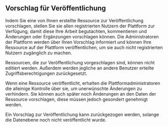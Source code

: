 ## Vorschlag für Veröffentlichung

Indem Sie eine von Ihnen erstellte Ressource zur Veröffentlichung vorschlagen, stellen Sie sie allen registrierten Nutzern der Plattform zur Verfügung, damit diese Ihre Arbeit begutachten, kommentieren und Änderungen oder Ergänzungen vorschlagen können. Die Administratoren der Plattform werden über Ihren Vorschlag informiert und können Ihre Ressource auf der Plattform veröffentlichen, um sie auch nicht registrierten Nutzern zugänglich zu machen.

Ressourcen, die zur Veröffentlichung vorgeschlagen sind, können nicht editiert werden. Außerdem werden jegliche an andere Benutzer erteilte Zugriffsberechtigungen zurückgesetzt.

Wenn eine Ressource veröffentlicht, erhalten die Plattformadministratoren die alleinige Kontrolle über sie, um unerwünschte Änderungen zu verhindern. Sie können auch später noch Änderungen an den Daten der Ressource vorschlagen, diese müssen jedoch gesondert genehmigt werden.

Ein Vorschlag zur Veröffentlichung kann zurückgezogen werden, solange die Datenebene noch nicht veröffentlicht wurde.
